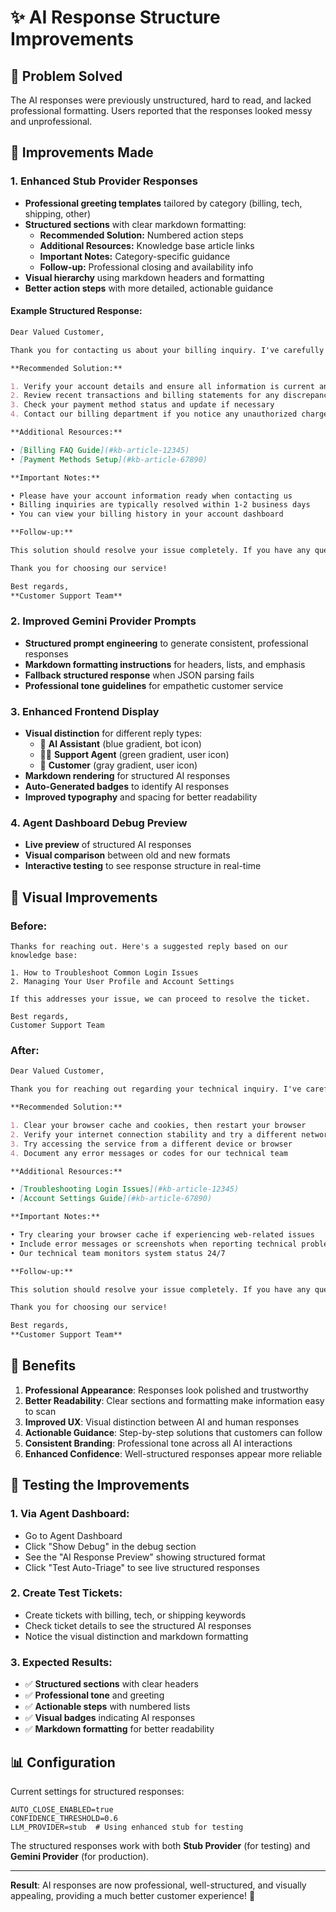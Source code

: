# ✨ AI Response Structure Improvements

## 🎯 **Problem Solved**
The AI responses were previously unstructured, hard to read, and lacked professional formatting. Users reported that the responses looked messy and unprofessional.

## 🔧 **Improvements Made**

### **1. Enhanced Stub Provider Responses** 
- **Professional greeting templates** tailored by category (billing, tech, shipping, other)
- **Structured sections** with clear markdown formatting:
  - **Recommended Solution:** Numbered action steps
  - **Additional Resources:** Knowledge base article links
  - **Important Notes:** Category-specific guidance
  - **Follow-up:** Professional closing and availability info
- **Visual hierarchy** using markdown headers and formatting
- **Better action steps** with more detailed, actionable guidance

#### **Example Structured Response:**
```markdown
Dear Valued Customer,

Thank you for contacting us about your billing inquiry. I've carefully reviewed your account and am here to help resolve this matter promptly.

**Recommended Solution:**

1. Verify your account details and ensure all information is current and accurate
2. Review recent transactions and billing statements for any discrepancies
3. Check your payment method status and update if necessary
4. Contact our billing department if you notice any unauthorized charges

**Additional Resources:**

• [Billing FAQ Guide](#kb-article-12345)
• [Payment Methods Setup](#kb-article-67890)

**Important Notes:**

• Please have your account information ready when contacting us
• Billing inquiries are typically resolved within 1-2 business days
• You can view your billing history in your account dashboard

**Follow-up:**

This solution should resolve your issue completely. If you have any questions about these steps or need further clarification, please don't hesitate to reach out.

Thank you for choosing our service!

Best regards,
**Customer Support Team**
```

### **2. Improved Gemini Provider Prompts**
- **Structured prompt engineering** to generate consistent, professional responses
- **Markdown formatting instructions** for headers, lists, and emphasis
- **Fallback structured response** when JSON parsing fails
- **Professional tone guidelines** for empathetic customer service

### **3. Enhanced Frontend Display**
- **Visual distinction** for different reply types:
  - 🤖 **AI Assistant** (blue gradient, bot icon)
  - 👨‍💼 **Support Agent** (green gradient, user icon)  
  - 👤 **Customer** (gray gradient, user icon)
- **Markdown rendering** for structured AI responses
- **Auto-Generated badges** to identify AI responses
- **Improved typography** and spacing for better readability

### **4. Agent Dashboard Debug Preview**
- **Live preview** of structured AI responses
- **Visual comparison** between old and new formats
- **Interactive testing** to see response structure in real-time

## 🎨 **Visual Improvements**

### **Before:**
```
Thanks for reaching out. Here's a suggested reply based on our knowledge base:

1. How to Troubleshoot Common Login Issues
2. Managing Your User Profile and Account Settings

If this addresses your issue, we can proceed to resolve the ticket.

Best regards,
Customer Support Team
```

### **After:**
```markdown
Dear Valued Customer,

Thank you for reaching out regarding your technical inquiry. I've carefully reviewed the issue you're experiencing and am here to help resolve this promptly.

**Recommended Solution:**

1. Clear your browser cache and cookies, then restart your browser
2. Verify your internet connection stability and try a different network if available
3. Try accessing the service from a different device or browser
4. Document any error messages or codes for our technical team

**Additional Resources:**

• [Troubleshooting Login Issues](#kb-article-12345)
• [Account Settings Guide](#kb-article-67890)

**Important Notes:**

• Try clearing your browser cache if experiencing web-related issues
• Include error messages or screenshots when reporting technical problems
• Our technical team monitors system status 24/7

**Follow-up:**

This solution should resolve your issue completely. If you have any questions about these steps or need further clarification, please don't hesitate to reach out.

Thank you for choosing our service!

Best regards,
**Customer Support Team**
```

## 🚀 **Benefits**

1. **Professional Appearance**: Responses look polished and trustworthy
2. **Better Readability**: Clear sections and formatting make information easy to scan
3. **Improved UX**: Visual distinction between AI and human responses
4. **Actionable Guidance**: Step-by-step solutions that customers can follow
5. **Consistent Branding**: Professional tone across all AI interactions
6. **Enhanced Confidence**: Well-structured responses appear more reliable

## 🧪 **Testing the Improvements**

### **1. Via Agent Dashboard:**
- Go to Agent Dashboard
- Click "Show Debug" in the debug section
- See the "AI Response Preview" showing structured format
- Click "Test Auto-Triage" to see live structured responses

### **2. Create Test Tickets:**
- Create tickets with billing, tech, or shipping keywords
- Check ticket details to see the structured AI responses
- Notice the visual distinction and markdown formatting

### **3. Expected Results:**
- ✅ **Structured sections** with clear headers
- ✅ **Professional tone** and greeting
- ✅ **Actionable steps** with numbered lists
- ✅ **Visual badges** indicating AI responses
- ✅ **Markdown formatting** for better readability

## 📊 **Configuration**

Current settings for structured responses:
```env
AUTO_CLOSE_ENABLED=true
CONFIDENCE_THRESHOLD=0.6
LLM_PROVIDER=stub  # Using enhanced stub for testing
```

The structured responses work with both **Stub Provider** (for testing) and **Gemini Provider** (for production).

---

**Result**: AI responses are now professional, well-structured, and visually appealing, providing a much better customer experience! 🎉